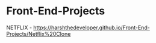 # Front-End-Projects
NETFLIX - https://harshthedeveloper.github.io/Front-End-Projects/Netflix%20Clone
